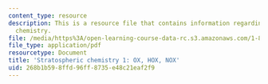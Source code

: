 ```yaml
---
content_type: resource
description: This is a resource file that contains information regarding stratospheric
  chemistry.
file: /media/https%3A/open-learning-course-data-rc.s3.amazonaws.com/1-84j-atmospheric-chemistry-fall-2013/268b1b598ffd96ff8735e48c21eaf2f9_MIT1_84JF13_Lec7_strat1.pdf
file_type: application/pdf
resourcetype: Document
title: 'Stratospheric chemistry 1: OX, HOX, NOX'
uid: 268b1b59-8ffd-96ff-8735-e48c21eaf2f9
---
```

